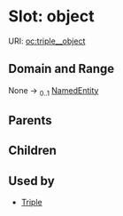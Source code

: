 
# Slot: object




URI: [oc:triple__object](http://w3id.org/ontogpt/ontology-class-templatetriple__object)


## Domain and Range

None &#8594;  <sub>0..1</sub> [NamedEntity](NamedEntity.md)

## Parents


## Children


## Used by

 * [Triple](Triple.md)
